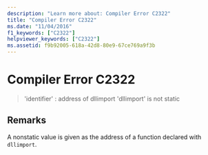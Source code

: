 ```yaml
---
description: "Learn more about: Compiler Error C2322"
title: "Compiler Error C2322"
ms.date: "11/04/2016"
f1_keywords: ["C2322"]
helpviewer_keywords: ["C2322"]
ms.assetid: f9b92005-618a-42d8-80e9-67ce769a9f3b
---
```

# Compiler Error C2322

> 'identifier' : address of dllimport 'dllimport' is not static

## Remarks

A nonstatic value is given as the address of a function declared with `dllimport`.
